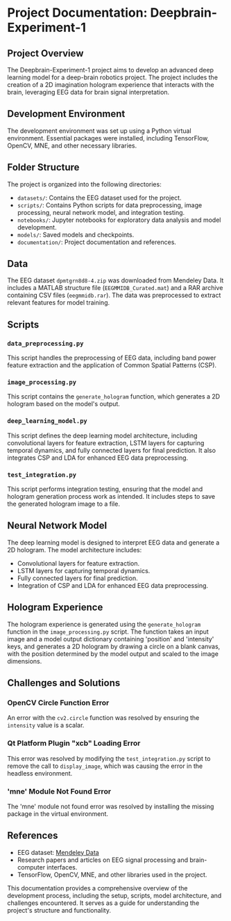 # Project Documentation: Deepbrain-Experiment-1

## Project Overview
The Deepbrain-Experiment-1 project aims to develop an advanced deep learning model for a deep-brain robotics project. The project includes the creation of a 2D imagination hologram experience that interacts with the brain, leveraging EEG data for brain signal interpretation.

## Development Environment
The development environment was set up using a Python virtual environment. Essential packages were installed, including TensorFlow, OpenCV, MNE, and other necessary libraries.

## Folder Structure
The project is organized into the following directories:
- `datasets/`: Contains the EEG dataset used for the project.
- `scripts/`: Contains Python scripts for data preprocessing, image processing, neural network model, and integration testing.
- `notebooks/`: Jupyter notebooks for exploratory data analysis and model development.
- `models/`: Saved models and checkpoints.
- `documentation/`: Project documentation and references.

## Data
The EEG dataset `dpmtgrn8d8-4.zip` was downloaded from Mendeley Data. It includes a MATLAB structure file (`EEGMMIDB_Curated.mat`) and a RAR archive containing CSV files (`eegmmidb.rar`). The data was preprocessed to extract relevant features for model training.

## Scripts
### `data_preprocessing.py`
This script handles the preprocessing of EEG data, including band power feature extraction and the application of Common Spatial Patterns (CSP).

### `image_processing.py`
This script contains the `generate_hologram` function, which generates a 2D hologram based on the model's output.

### `deep_learning_model.py`
This script defines the deep learning model architecture, including convolutional layers for feature extraction, LSTM layers for capturing temporal dynamics, and fully connected layers for final prediction. It also integrates CSP and LDA for enhanced EEG data preprocessing.

### `test_integration.py`
This script performs integration testing, ensuring that the model and hologram generation process work as intended. It includes steps to save the generated hologram image to a file.

## Neural Network Model
The deep learning model is designed to interpret EEG data and generate a 2D hologram. The model architecture includes:
- Convolutional layers for feature extraction.
- LSTM layers for capturing temporal dynamics.
- Fully connected layers for final prediction.
- Integration of CSP and LDA for enhanced EEG data preprocessing.

## Hologram Experience
The hologram experience is generated using the `generate_hologram` function in the `image_processing.py` script. The function takes an input image and a model output dictionary containing 'position' and 'intensity' keys, and generates a 2D hologram by drawing a circle on a blank canvas, with the position determined by the model output and scaled to the image dimensions.

## Challenges and Solutions
### OpenCV Circle Function Error
An error with the `cv2.circle` function was resolved by ensuring the `intensity` value is a scalar.

### Qt Platform Plugin "xcb" Loading Error
This error was resolved by modifying the `test_integration.py` script to remove the call to `display_image`, which was causing the error in the headless environment.

### 'mne' Module Not Found Error
The 'mne' module not found error was resolved by installing the missing package in the virtual environment.

## References
- EEG dataset: [Mendeley Data](https://data.mendeley.com/)
- Research papers and articles on EEG signal processing and brain-computer interfaces.
- TensorFlow, OpenCV, MNE, and other libraries used in the project.

This documentation provides a comprehensive overview of the development process, including the setup, scripts, model architecture, and challenges encountered. It serves as a guide for understanding the project's structure and functionality.
